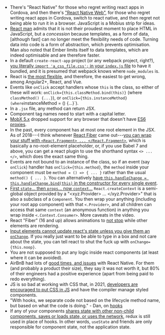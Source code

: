 - There's "React Native" for those who regret writing react apps in Cordova, and then there's ["React Native Web"](https://github.com/necolas/react-native-web), for those who regret writing react apps in Cordova, switch to react native, and then regret not being able to run it in a browser. JavaScript is a Mobius strip for ideas.
- [React man](https://youtu.be/mVVNJKv9esE?t=20m54s) admits that it is not their proudest moment to place HTML in JavaScript, but a _concession_ because templates, as a form of data, [although fast] can no longer meet the flexibility needs of code. Turning data into code is a form of abstraction, which prevents optimisation. Man also noted that Ember limits itself to data templates, which are indeed optimisable and are therefore faster.
- In a default `create-react-app` project (or any webpack project, right?), [you literally `import 'a_css_file.css';` in your `index.js` file](https://github.com/reactstrap/reactstrap) to have it bundled, and it is presumed that webpack knows where `node_modules` is.
- React is [the most flexible](https://medium.com/@TechMagic/reactjs-vs-angular5-vs-vue-js-what-to-choose-in-2018-b91e028fa91d), and therefore, the easiest to get wrong, among Angular2+, React, and Vue.
- Events like `onClick` accept handlers whose `this` is the class, so either of these will work: `onClick={this.classMethod.bind(this)}` (where `classMethod() {...}`), or `onClick={this.instanceMethod} (where`instanceMethod = () {...}`).
- In a `.jsx` file, any method can return JSX.
- Component tag names need to start with a capital letter.
- [MobX 5.x](https://github.com/mobxjs/mobx#browser-support) dropped support for any browser that doesn't have [ES6 proxies](https://caniuse.com/#search=proxy).
- In the past, every component has at most one root element in the JSX. As of 2018---I think whenever [React Fiber](https://reactjs.org/blog/2017/09/26/react-v16.0.html) came out---[you can wrap your stuff with `<React.Fragment> ... </React.Fragment>`](https://www.youtube.com/watch?v=oZbTqEmQpDo), which is basically a no-root-element placeholder, or, if you use Babel 7 and above, you can get a react plugin to use the shorthand syntax `<> ... </>`, which does the exact same thing.
- Events are not bound to an instance of the class, so if an event (say `onClick`) handler has `onClick={this.method}`, the `method` inside your component must be `method = () => { ... }` rather than the usual `method() { ... }`. You can alternatively [have `this.handleChange = this.handleChange.bind(this)` in the constructor for every single event](https://www.valentinog.com/blog/babel/).
- [First `state`... then `props`... now `context`...](https://www.youtube.com/watch?v=XLJN4JfniH4) `React.createContext` is a semi-global object provided by a "<xyz.Provider> ... </xyz.Provider>" that is also a subclass of a `Component`. You then wrap your anything (including your root app component) with that `<.Provider>`, and all children can access that same `context` (an anonymous function) in anything you wrap inside `<.Context.Consumer>`. More caveats in the video.
- React "Fiber" (16 and up) allows animations to [not stop](https://build-mbfootjxoo.now.sh/) while other elements are rendering.
- [Input elements cannot update react's state unless you give them an `onChange`](https://reactjs.org/docs/forms.html#why-textarea-value). If you really just want to be able to type in a box and not care about the state, you can tell react to shut the fuck up with `onChange={this.noop}`.
- You are not supposed to put any logic inside react components (at least where it can be avoided).
- AirBnB had lots of [good times, and issues](https://medium.com/airbnb-engineering/react-native-at-airbnb-the-technology-dafd0b43838) with React Native. For them (and probably a product their size), they say it was not worth it, but 80% of their engineers had a positive experience (apart from being paid to redo everything).
- JS is so bad at working with CSS that, in 2021, [developers are encouraged to put CSS in JS](https://rencybeth.medium.com/top-8-reactjs-best-practices-to-follow-in-the-year-2021-4abd41618ea4) and have the compiler manage styled components.
- "With hooks, we separate code not based on the lifecycle method name, but based on what the code is doing." - Dan, on [hooks](https://www.youtube.com/watch?v=dpw9EHDh2bM&t=2657s)
- If any of your components [shares state with other non-child components, saves or loads state, or uses the network](https://medium.com/javascript-scene/do-react-hooks-replace-redux-210bab340672), redux is still used in place of hooks. In other words, `useState` and friends are only responsible for component state, not the application state.
